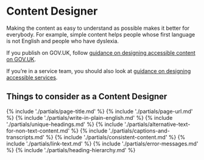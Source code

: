 # Content Designer

Making the content as easy to understand as possible makes it better for everybody. For example, simple content helps people whose first language is not English and people who have dyslexia.

If you publish on GOV.UK, follow [guidance on designing accessible content on GOV.UK](https://www.gov.uk/guidance/guidance-and-tools-for-digital-accessibility#designing-accessible-content).

If you’re in a service team, you should also look at [guidance on designing accessible services](https://www.gov.uk/guidance/guidance-and-tools-for-digital-accessibility#designing-accessible-services). 

<h2>Things to consider <span class="govuk-visually-hidden">as a Content Designer</span></h2>

{% include './partials/page-title.md' %}
{% include './partials/page-url.md' %}
{% include './partials/write-in-plain-english.md' %}
{% include './partials/unique-headings.md' %}
{% include './partials/alternative-text-for-non-text-content.md' %}
{% include './partials/captions-and-transcripts.md' %}
{% include './partials/consistent-content.md' %}
{% include './partials/link-text.md' %}
{% include './partials/error-messages.md' %}
{% include './partials/heading-hierarchy.md' %}
